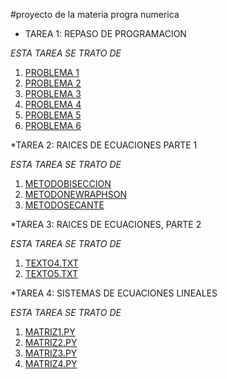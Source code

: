 #proyecto de la materia progra numerica

* TAREA 1: REPASO DE PROGRAMACION

_ESTA TAREA SE TRATO DE_

1. [PROBLEMA 1](https://github.com/Elcreadordelfortnite/chavagood/blob/main/problema_1.py) 
2. [PROBLEMA 2](https://github.com/Elcreadordelfortnite/chavagood/blob/main/problema_2.py)
3. [PROBLEMA 3](https://github.com/Elcreadordelfortnite/chavagood/blob/main/problema_3.py)
4. [PROBLEMA 4](https://github.com/Elcreadordelfortnite/chavagood/blob/main/problema_4.py)
5. [PROBLEMA 5](https://github.com/Elcreadordelfortnite/chavagood/blob/main/problema_5.py)
6. [PROBLEMA 6](https://github.com/Elcreadordelfortnite/chavagood/blob/main/problema_6.py)

*TAREA 2: RAICES DE ECUACIONES PARTE 1

_ESTA TAREA SE TRATO DE_

1. [METODOBISECCION](https://github.com/Elcreadordelfortnite/chavagood/blob/main/texto.txt)
2. [METODONEWRAPHSON](https://github.com/Elcreadordelfortnite/chavagood/blob/main/texto%202.txt)
3. [METODOSECANTE](https://github.com/Elcreadordelfortnite/chavagood/blob/main/texto%203.txt)

*TAREA 3: RAICES DE ECUACIONES, PARTE 2

_ESTA TAREA SE TRATO DE_

1. [TEXTO4.TXT](https://github.com/Elcreadordelfortnite/chavagood/blob/main/texto%204.txt)
2. [TEXTO5.TXT](https://github.com/Elcreadordelfortnite/chavagood/blob/main/texto%205.txt)

*TAREA 4: SISTEMAS DE ECUACIONES LINEALES

_ESTA TAREA SE TRATO DE_

1. [MATRIZ1.PY](https://github.com/Elcreadordelfortnite/chavagood/blob/main/matriz_1.py)
2. [MATRIZ2.PY](https://github.com/Elcreadordelfortnite/chavagood/blob/main/matriz_2.py)
3. [MATRIZ3.PY](https://github.com/Elcreadordelfortnite/chavagood/blob/main/matriz_3.py)
4. [MATRIZ4.PY](https://github.com/Elcreadordelfortnite/chavagood/blob/main/matriz_4.py)
